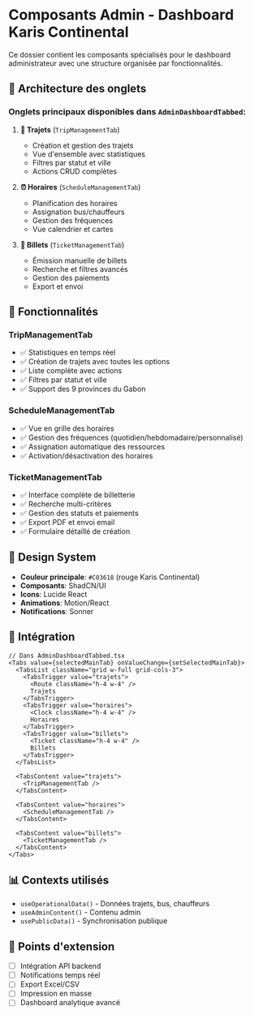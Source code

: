 # Composants Admin - Dashboard Karis Continental

Ce dossier contient les composants spécialisés pour le dashboard administrateur avec une structure organisée par fonctionnalités.

## 🎯 Architecture des onglets

### Onglets principaux disponibles dans `AdminDashboardTabbed`:

1. **🚌 Trajets** (`TripManagementTab`)
   - Création et gestion des trajets
   - Vue d'ensemble avec statistiques
   - Filtres par statut et ville
   - Actions CRUD complètes

2. **⏰ Horaires** (`ScheduleManagementTab`) 
   - Planification des horaires
   - Assignation bus/chauffeurs
   - Gestion des fréquences
   - Vue calendrier et cartes

3. **🎫 Billets** (`TicketManagementTab`)
   - Émission manuelle de billets
   - Recherche et filtres avancés
   - Gestion des paiements
   - Export et envoi

## 🚀 Fonctionnalités

### TripManagementTab
- ✅ Statistiques en temps réel
- ✅ Création de trajets avec toutes les options
- ✅ Liste complète avec actions
- ✅ Filtres par statut et ville
- ✅ Support des 9 provinces du Gabon

### ScheduleManagementTab  
- ✅ Vue en grille des horaires
- ✅ Gestion des fréquences (quotidien/hebdomadaire/personnalisé)
- ✅ Assignation automatique des ressources
- ✅ Activation/désactivation des horaires

### TicketManagementTab
- ✅ Interface complète de billetterie
- ✅ Recherche multi-critères
- ✅ Gestion des statuts et paiements
- ✅ Export PDF et envoi email
- ✅ Formulaire détaillé de création

## 🎨 Design System

- **Couleur principale**: `#C03618` (rouge Karis Continental)
- **Composants**: ShadCN/UI
- **Icons**: Lucide React
- **Animations**: Motion/React
- **Notifications**: Sonner

## 🔗 Intégration

```tsx
// Dans AdminDashboardTabbed.tsx
<Tabs value={selectedMainTab} onValueChange={setSelectedMainTab}>
  <TabsList className="grid w-full grid-cols-3">
    <TabsTrigger value="trajets">
      <Route className="h-4 w-4" />
      Trajets
    </TabsTrigger>
    <TabsTrigger value="horaires">
      <Clock className="h-4 w-4" />
      Horaires
    </TabsTrigger>
    <TabsTrigger value="billets">
      <Ticket className="h-4 w-4" />
      Billets
    </TabsTrigger>
  </TabsList>

  <TabsContent value="trajets">
    <TripManagementTab />
  </TabsContent>
  
  <TabsContent value="horaires">
    <ScheduleManagementTab />
  </TabsContent>
  
  <TabsContent value="billets">
    <TicketManagementTab />
  </TabsContent>
</Tabs>
```

## 📊 Contexts utilisés

- `useOperationalData()` - Données trajets, bus, chauffeurs
- `useAdminContent()` - Contenu admin
- `usePublicData()` - Synchronisation publique

## 🎯 Points d'extension

- [ ] Intégration API backend
- [ ] Notifications temps réel
- [ ] Export Excel/CSV
- [ ] Impression en masse
- [ ] Dashboard analytique avancé